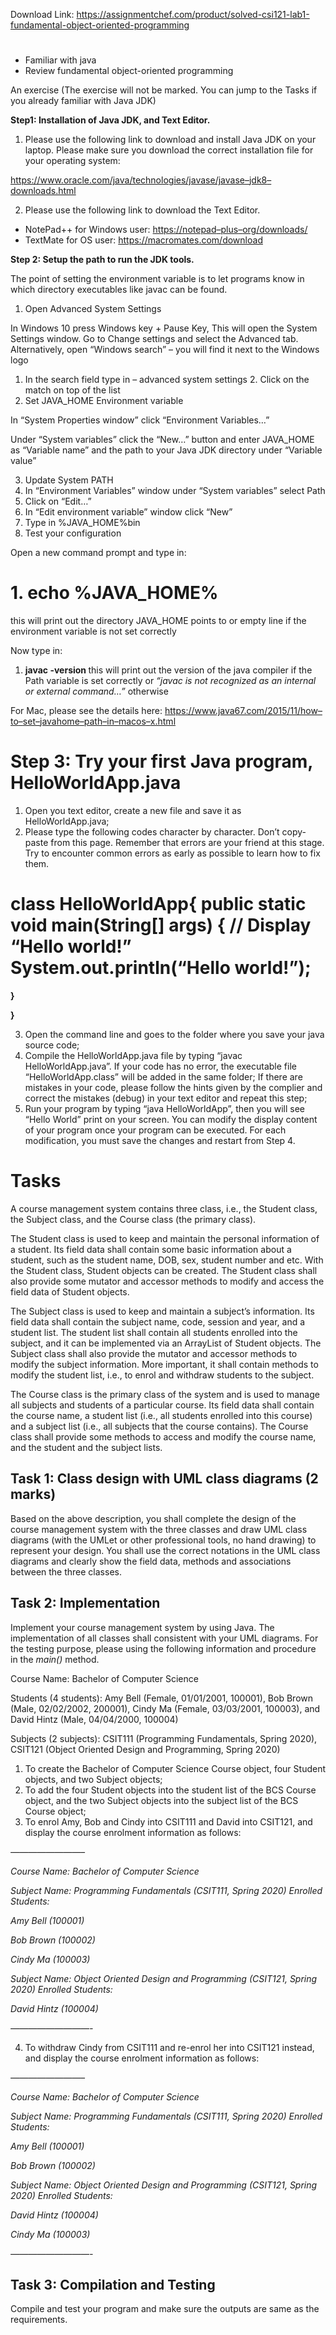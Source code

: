 Download Link: https://assignmentchef.com/product/solved-csi121-lab1-fundamental-object-oriented-programming
<br>
<h1></h1>

<ul>

 <li>Familiar with java</li>

 <li>Review fundamental object-oriented programming</li>

</ul>

<strong> </strong>An exercise (The exercise will not be marked. You can jump to the Tasks if you already familiar with Java JDK)

<strong>Step1: Installation of Java JDK, and Text Editor. </strong>

<ol>

 <li>Please use the following link to download and install Java JDK on your laptop. Please make sure you download the correct installation file for your operating system:</li>

</ol>

<a href="https://www.oracle.com/java/technologies/javase/javase-jdk8-downloads.html">https://www.oracle.com/java/technologies/javase/javase</a><a href="https://www.oracle.com/java/technologies/javase/javase-jdk8-downloads.html">–</a><a href="https://www.oracle.com/java/technologies/javase/javase-jdk8-downloads.html">jdk8</a><a href="https://www.oracle.com/java/technologies/javase/javase-jdk8-downloads.html">–</a><a href="https://www.oracle.com/java/technologies/javase/javase-jdk8-downloads.html">downloads.html</a>

<ol start="2">

 <li>Please use the following link to download the Text Editor.</li>

</ol>

<ul>

 <li>NotePad++ for Windows user: <a href="https://notepad-plus-plus.org/downloads/">https://notepad</a><a href="https://notepad-plus-plus.org/downloads/">–</a><a href="https://notepad-plus-plus.org/downloads/">plus</a><a href="https://notepad-plus-plus.org/downloads/">–</a><a href="https://notepad-plus-plus.org/downloads/">org/downloads/</a></li>

 <li>TextMate for OS user: <a href="https://macromates.com/download">https://macromates.com/download</a></li>

</ul>

<strong>Step 2: Setup the path to run the JDK tools.  </strong>

The point of setting the environment variable is to let programs know in which directory executables like javac can be found.

<ol>

 <li>Open Advanced System Settings</li>

</ol>

In Windows 10 press Windows key + Pause Key, This will open the System Settings window. Go to Change settings and select the Advanced tab. Alternatively, open “Windows search” – you will find it next to the Windows logo

<ol>

 <li>In the search field type in – advanced system settings 2. Click on the match on top of the list</li>

 <li>Set JAVA_HOME Environment variable</li>

</ol>

In “System Properties window” click “Environment Variables…”

Under “System variables” click the “New…” button and enter JAVA_HOME as “Variable name” and the path to your Java JDK directory under “Variable value”

<ol start="3">

 <li>Update System PATH</li>

 <li>In “Environment Variables” window under “System variables” select Path</li>

 <li>Click on “Edit…”</li>

 <li>In “Edit environment variable” window click “New”</li>

 <li>Type in %JAVA_HOME%bin</li>

 <li>Test your configuration</li>

</ol>

Open a new command prompt and type in:

<h1>1.      echo %JAVA_HOME%</h1>

this will print out the directory JAVA_HOME points to or empty line if the environment variable is not set correctly

Now type in:

<ol>

 <li><strong> javac -version </strong>this will print out the version of the java compiler if the Path variable is set correctly or <em>“javac is not recognized as an internal or external command…”</em> otherwise</li>

</ol>




For Mac, please see the details here: <a href="https://www.java67.com/2015/11/how-to-set-javahome-path-in-mac-os-x.html">https://www.java67.com/2015/11/how</a><a href="https://www.java67.com/2015/11/how-to-set-javahome-path-in-mac-os-x.html">–</a><a href="https://www.java67.com/2015/11/how-to-set-javahome-path-in-mac-os-x.html">to</a><a href="https://www.java67.com/2015/11/how-to-set-javahome-path-in-mac-os-x.html">–</a><a href="https://www.java67.com/2015/11/how-to-set-javahome-path-in-mac-os-x.html">set</a><a href="https://www.java67.com/2015/11/how-to-set-javahome-path-in-mac-os-x.html">–</a><a href="https://www.java67.com/2015/11/how-to-set-javahome-path-in-mac-os-x.html">javahome</a><a href="https://www.java67.com/2015/11/how-to-set-javahome-path-in-mac-os-x.html">–</a><a href="https://www.java67.com/2015/11/how-to-set-javahome-path-in-mac-os-x.html">path</a><a href="https://www.java67.com/2015/11/how-to-set-javahome-path-in-mac-os-x.html">–</a><a href="https://www.java67.com/2015/11/how-to-set-javahome-path-in-mac-os-x.html">in</a><a href="https://www.java67.com/2015/11/how-to-set-javahome-path-in-mac-os-x.html">–</a><a href="https://www.java67.com/2015/11/how-to-set-javahome-path-in-mac-os-x.html">mac</a><a href="https://www.java67.com/2015/11/how-to-set-javahome-path-in-mac-os-x.html">os</a><a href="https://www.java67.com/2015/11/how-to-set-javahome-path-in-mac-os-x.html">–</a><a href="https://www.java67.com/2015/11/how-to-set-javahome-path-in-mac-os-x.html">x.html</a>

<h1>Step 3: Try your first Java program, HelloWorldApp.java</h1>

<ol>

 <li>Open you text editor, create a new file and save it as HelloWorldApp.java;</li>

 <li>Please type the following codes character by character. Don’t copy-paste from this page. Remember that errors are your friend at this stage. Try to encounter common errors as early as possible to learn how to fix them.</li>

</ol>

<h1>class HelloWorldApp{   public static void main(String[] args)   {           // Display “Hello world!”  System.out.println(“Hello world!”);</h1>

<strong>   }</strong>

<strong>}</strong>

<ol start="3">

 <li>Open the command line and goes to the folder where you save your java source code;</li>

 <li>Compile the HelloWorldApp.java file by typing “javac HelloWorldApp.java”. If your code has no error, the executable file “HelloWorldApp.class” will be added in the same folder; If there are mistakes in your code, please follow the hints given by the complier and correct the mistakes (debug) in your text editor and repeat this step;</li>

 <li>Run your program by typing “java HelloWorldApp”, then you will see “Hello World” print on your screen. You can modify the display content of your program once your program can be executed. For each modification, you must save the changes and restart from Step 4.</li>

</ol>

<strong> </strong>

<h1>Tasks</h1>

A course management system contains three class, i.e., the Student class, the Subject class, and the Course class (the primary class).

The Student class is used to keep and maintain the personal information of a student. Its field data shall contain some basic information about a student, such as the student name, DOB, sex, student number and etc. With the Student class, Student objects can be created. The Student class shall also provide some mutator and accessor methods to modify and access the field data of Student objects.

The Subject class is used to keep and maintain a subject’s information. Its field data shall contain the subject name, code, session and year, and a student list. The student list shall contain all students enrolled into the subject, and it can be implemented via an ArrayList of Student objects. The Subject class shall also provide the mutator and accessor methods to modify the subject information. More important, it shall contain methods to modify the student list, i.e., to enrol and withdraw students to the subject.

The Course class is the primary class of the system and is used to manage all subjects and students of a particular course. Its field data shall contain the course name, a student list (i.e., all students enrolled into this course) and a subject list (i.e., all subjects that the course contains). The Course class shall provide some methods to access and modify the course name, and the student and the subject lists.

<h2>Task 1: Class design with UML class diagrams (2 marks)</h2>

Based on the above description, you shall complete the design of the course management system with the three classes and draw UML class diagrams (with the UMLet or other professional tools, no hand drawing) to represent your design. You shall use the correct notations in the UML class diagrams and clearly show the field data, methods and associations between the three classes.

<h2>Task 2: Implementation</h2>

Implement your course management system by using Java. The implementation of all classes shall consistent with your UML diagrams. For the testing purpose, please using the following information and procedure in the <em>main()</em> method.

Course Name: Bachelor of Computer Science

Students (4 students): Amy Bell (Female, 01/01/2001, 100001), Bob Brown (Male, 02/02/2002, 200001), Cindy Ma (Female, 03/03/2001, 100003), and David Hintz (Male, 04/04/2000, 100004)

Subjects (2 subjects): CSIT111 (Programming Fundamentals, Spring 2020), CSIT121 (Object Oriented Design and Programming, Spring 2020)

<ol>

 <li>To create the Bachelor of Computer Science Course object, four Student objects, and two Subject objects;</li>

 <li>To add the four Student objects into the student list of the BCS Course object, and the two Subject objects into the subject list of the BCS Course object;</li>

 <li>To enrol Amy, Bob and Cindy into CSIT111 and David into CSIT121, and display the course enrolment information as follows:</li>

</ol>




<em>————————– </em>

<em>Course Name: Bachelor of Computer Science </em>

<em> </em>

<em>Subject Name: Programming Fundamentals (CSIT111, Spring 2020) Enrolled Students:  </em>

<em>Amy Bell                (100001) </em>

<em>Bob Brown            (100002) </em>

<em>Cindy Ma              (100003) </em>

<em> </em>

<em>Subject Name: Object Oriented Design and Programming (CSIT121, Spring 2020) Enrolled Students: </em>

<em>David Hintz           (100004) </em>

<em>—————————- </em>

<ol start="4">

 <li>To withdraw Cindy from CSIT111 and re-enrol her into CSIT121 instead, and display the course enrolment information as follows:</li>

</ol>

<em>————————– </em>

<em>Course Name: Bachelor of Computer Science </em>

<em> </em>

<em>Subject Name: Programming Fundamentals (CSIT111, Spring 2020) Enrolled Students:  </em>

<em>Amy Bell                (100001) </em>

<em>Bob Brown            (100002) </em>

<em> </em>

<em>Subject Name: Object Oriented Design and Programming (CSIT121, Spring 2020) Enrolled Students: </em>

<em>David Hintz           (100004) </em>

<em>Cindy Ma              (100003) </em>

<em>—————————- </em>




<h2>Task 3: Compilation and Testing</h2>

Compile and test your program and make sure the outputs are same as the requirements.


